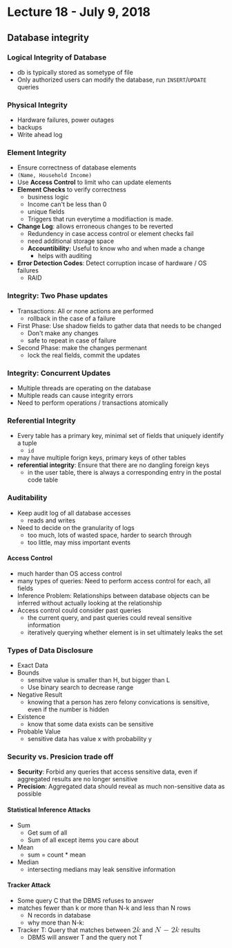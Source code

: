 # Lecture 18 - July 9, 2018

## Database integrity

### Logical Integrity of Database
- db is typically stored as sometype of file
- Only authorized users can modify the database, run `INSERT`/`UPDATE` queries

### Physical Integrity
- Hardware failures, power outages
- backups
- Write ahead log

### Element Integrity
- Ensure correctness of database elements
- `(Name, Household Income)`
- Use **Access Control** to limit who can update elements
- **Element Checks** to verify correctness
  - business logic
  - Income can't be less than 0
  - unique fields
  - Triggers that run everytime a modifiaction is made.
- **Change Log**: allows erroneous changes to be reverted
  - Redundency in case access control or element checks fail
  - need additional storage space
  - **Accountibility:** Useful to know who and when made a change
    - helps with auditing
- **Error Detection Codes**: Detect corruption incase of hardware / OS failures
  - RAID

### Integrity: Two Phase updates
- Transactions: All or none actions are performed
  - rollback in the case of a failure
- First Phase: Use shadow fields to gather data that needs to be changed
  - Don't make any changes
  - safe to repeat in case of failure
- Second Phase: make the changes permenant
  - lock the real fields, commit the updates

### Integrity: Concurrent Updates
- Multiple threads are operating on the database
- Multiple reads can cause integrity errors
- Need to perform operations / transactions atomically

### Referential Integrity
- Every table has a primary key, minimal set of fields that uniquely identify a tuple
  - `id`
- may have multiple forign keys, primary keys of other tables
- **referential integrity**: Ensure that there are no dangling foreign keys
  - in the user table, there is always a corresponding entry in the postal code table

### Auditability
- Keep audit log of all database accesses
  - reads and writes
- Need to decide on the granularity of logs
  - too much, lots of wasted space, harder to search through
  - too little, may miss important events

#### Access Control
- much harder than OS access control
- many types of queries: Need to perform access control for each, all fields
- Inference Problem: Relationships between database objects can be inferred without actually looking at the relationship
- Access control could consider past queries
  - the current query, and past queries could reveal sensitive information
  - iteratively querying whether element is in set ultimately leaks the set

### Types of Data Disclosure
- Exact Data
- Bounds
  - sensitve value is smaller than H, but bigger than L
  - Use binary search to decrease range
- Negative Result
  - knowing that a person has zero felony convications is sensitive, even if the number is hidden
- Existence
  - know that some data exists can be sensitive
- Probable Value
  - sensitive data has value x with probability y

### Security vs. Presicion trade off
- **Security**: Forbid any queries that access sensitive data, even if aggregated results are no longer sensitive
- **Precision**: Aggregated data should reveal as much non-sensitive data as possible

#### Statistical Inference Attacks
- Sum
  - Get sum of all
  - Sum of all except items you care about
- Mean
  - sum = count * mean
- Median
  - intersecting medians may leak sensitive information

#### Tracker Attack
- Some query C that the DBMS refuses to answer
- matches fewer than k or more than N-k and less than N rows
  - N records in database
  - why more than N-k:
- Tracker T: Query that matches between ![latex-fcd183f4-e6f5-48d6-83ad-b81e30c6cc70](data/lecture18/latex-fcd183f4-e6f5-48d6-83ad-b81e30c6cc70.png) and ![latex-9ef2e3a9-6f3b-469f-89fb-e2b2acb32946](data/lecture18/latex-9ef2e3a9-6f3b-469f-89fb-e2b2acb32946.png) results
  - DBMS will answer T and the query not T

